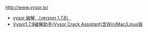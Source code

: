 http://www.vysor.io/

- [vysor 破解 （version 1.7.8）](http://www.cnblogs.com/silvi/p/7121710.html)
- [Vysor1.7.9破解助手(Vysor Crack Assistant)含Win/Mac/Linux版](https://www.52pojie.cn/forum.php?mod=viewthread&tid=615925)

